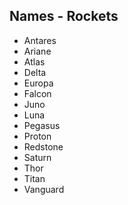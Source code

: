 ## Names - Rockets

* Antares
* Ariane
* Atlas
* Delta
* Europa
* Falcon
* Juno
* Luna
* Pegasus
* Proton
* Redstone
* Saturn
* Thor
* Titan
* Vanguard

